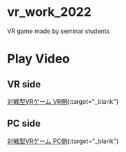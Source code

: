 # vr_work_2022
VR game made by seminar students
# Play Video
## VR side
[対戦型VRゲーム VR側](https://youtu.be/3TS8KUaHxms){:target="_blank"}
## PC side
[対戦型VRゲーム PC側](https://youtu.be/TCqjbGzSBjk){:target="_blank"}
